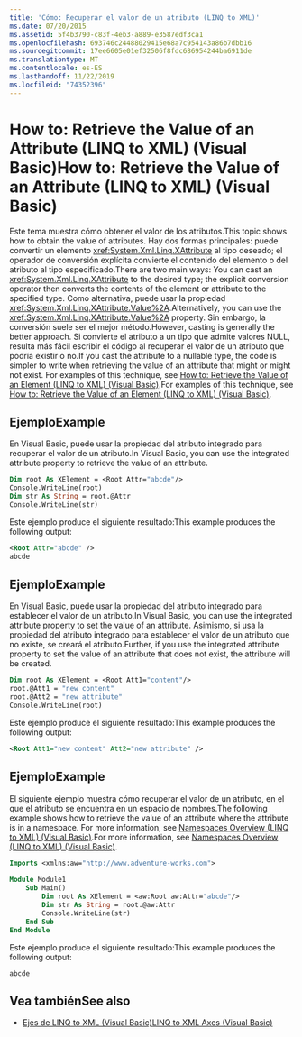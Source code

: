 ```yaml
---
title: 'Cómo: Recuperar el valor de un atributo (LINQ to XML)'
ms.date: 07/20/2015
ms.assetid: 5f4b3790-c83f-4eb3-a889-e3587edf3ca1
ms.openlocfilehash: 693746c24488029415e68a7c954143a86b7dbb16
ms.sourcegitcommit: 17ee6605e01ef32506f8fdc686954244ba6911de
ms.translationtype: MT
ms.contentlocale: es-ES
ms.lasthandoff: 11/22/2019
ms.locfileid: "74352396"
---
```

# <a name="how-to-retrieve-the-value-of-an-attribute-linq-to-xml-visual-basic"></a><span data-ttu-id="9031e-102">How to: Retrieve the Value of an Attribute (LINQ to XML) (Visual Basic)</span><span class="sxs-lookup"><span data-stu-id="9031e-102">How to: Retrieve the Value of an Attribute (LINQ to XML) (Visual Basic)</span></span>
<span data-ttu-id="9031e-103">Este tema muestra cómo obtener el valor de los atributos.</span><span class="sxs-lookup"><span data-stu-id="9031e-103">This topic shows how to obtain the value of attributes.</span></span> <span data-ttu-id="9031e-104">Hay dos formas principales: puede convertir un elemento <xref:System.Xml.Linq.XAttribute> al tipo deseado; el operador de conversión explícita convierte el contenido del elemento o del atributo al tipo especificado.</span><span class="sxs-lookup"><span data-stu-id="9031e-104">There are two main ways: You can cast an <xref:System.Xml.Linq.XAttribute> to the desired type; the explicit conversion operator then converts the contents of the element or attribute to the specified type.</span></span> <span data-ttu-id="9031e-105">Como alternativa, puede usar la propiedad <xref:System.Xml.Linq.XAttribute.Value%2A>.</span><span class="sxs-lookup"><span data-stu-id="9031e-105">Alternatively, you can use the <xref:System.Xml.Linq.XAttribute.Value%2A> property.</span></span> <span data-ttu-id="9031e-106">Sin embargo, la conversión suele ser el mejor método.</span><span class="sxs-lookup"><span data-stu-id="9031e-106">However, casting is generally the better approach.</span></span> <span data-ttu-id="9031e-107">Si convierte el atributo a un tipo que admite valores NULL, resulta más fácil escribir el código al recuperar el valor de un atributo que podría existir o no.</span><span class="sxs-lookup"><span data-stu-id="9031e-107">If you cast the attribute to a nullable type, the code is simpler to write when retrieving the value of an attribute that might or might not exist.</span></span> <span data-ttu-id="9031e-108">For examples of this technique, see [How to: Retrieve the Value of an Element (LINQ to XML) (Visual Basic)](../../../../visual-basic/programming-guide/concepts/linq/how-to-retrieve-the-value-of-an-element-linq-to-xml.md).</span><span class="sxs-lookup"><span data-stu-id="9031e-108">For examples of this technique, see [How to: Retrieve the Value of an Element (LINQ to XML) (Visual Basic)](../../../../visual-basic/programming-guide/concepts/linq/how-to-retrieve-the-value-of-an-element-linq-to-xml.md).</span></span>  
  
## <a name="example"></a><span data-ttu-id="9031e-109">Ejemplo</span><span class="sxs-lookup"><span data-stu-id="9031e-109">Example</span></span>  
 <span data-ttu-id="9031e-110">En Visual Basic, puede usar la propiedad del atributo integrado para recuperar el valor de un atributo.</span><span class="sxs-lookup"><span data-stu-id="9031e-110">In Visual Basic, you can use the integrated attribute property to retrieve the value of an attribute.</span></span>  
  
```vb  
Dim root As XElement = <Root Attr="abcde"/>  
Console.WriteLine(root)  
Dim str As String = root.@Attr  
Console.WriteLine(str)  
```  
  
 <span data-ttu-id="9031e-111">Este ejemplo produce el siguiente resultado:</span><span class="sxs-lookup"><span data-stu-id="9031e-111">This example produces the following output:</span></span>  
  
```xml  
<Root Attr="abcde" />  
abcde  
```  
  
## <a name="example"></a><span data-ttu-id="9031e-112">Ejemplo</span><span class="sxs-lookup"><span data-stu-id="9031e-112">Example</span></span>  
 <span data-ttu-id="9031e-113">En Visual Basic, puede usar la propiedad del atributo integrado para establecer el valor de un atributo.</span><span class="sxs-lookup"><span data-stu-id="9031e-113">In Visual Basic, you can use the integrated attribute property to set the value of an attribute.</span></span> <span data-ttu-id="9031e-114">Asimismo, si usa la propiedad del atributo integrado para establecer el valor de un atributo que no existe, se creará el atributo.</span><span class="sxs-lookup"><span data-stu-id="9031e-114">Further, if you use the integrated attribute property to set the value of an attribute that does not exist, the attribute will be created.</span></span>  
  
```vb  
Dim root As XElement = <Root Att1="content"/>  
root.@Att1 = "new content"  
root.@Att2 = "new attribute"  
Console.WriteLine(root)  
```  
  
 <span data-ttu-id="9031e-115">Este ejemplo produce el siguiente resultado:</span><span class="sxs-lookup"><span data-stu-id="9031e-115">This example produces the following output:</span></span>  
  
```xml  
<Root Att1="new content" Att2="new attribute" />  
```  
  
## <a name="example"></a><span data-ttu-id="9031e-116">Ejemplo</span><span class="sxs-lookup"><span data-stu-id="9031e-116">Example</span></span>  
 <span data-ttu-id="9031e-117">El siguiente ejemplo muestra cómo recuperar el valor de un atributo, en el que el atributo se encuentra en un espacio de nombres.</span><span class="sxs-lookup"><span data-stu-id="9031e-117">The following example shows how to retrieve the value of an attribute where the attribute is in a namespace.</span></span> <span data-ttu-id="9031e-118">For more information, see [Namespaces Overview (LINQ to XML) (Visual Basic)](namespaces-overview-linq-to-xml.md).</span><span class="sxs-lookup"><span data-stu-id="9031e-118">For more information, see [Namespaces Overview (LINQ to XML) (Visual Basic)](namespaces-overview-linq-to-xml.md).</span></span>  
  
```vb  
Imports <xmlns:aw="http://www.adventure-works.com">  
  
Module Module1  
    Sub Main()  
        Dim root As XElement = <aw:Root aw:Attr="abcde"/>  
        Dim str As String = root.@aw:Attr  
        Console.WriteLine(str)  
    End Sub  
End Module  
```  
  
 <span data-ttu-id="9031e-119">Este ejemplo produce el siguiente resultado:</span><span class="sxs-lookup"><span data-stu-id="9031e-119">This example produces the following output:</span></span>  
  
```console  
abcde  
```  
  
## <a name="see-also"></a><span data-ttu-id="9031e-120">Vea también</span><span class="sxs-lookup"><span data-stu-id="9031e-120">See also</span></span>

- [<span data-ttu-id="9031e-121">Ejes de LINQ to XML (Visual Basic)</span><span class="sxs-lookup"><span data-stu-id="9031e-121">LINQ to XML Axes (Visual Basic)</span></span>](../../../../visual-basic/programming-guide/concepts/linq/linq-to-xml-axes.md)

